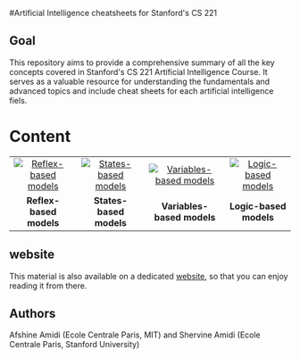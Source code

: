 #Artificial Intelligence cheatsheets for Stanford's CS 221

## Goal
This repository aims to provide a comprehensive summary of all the key concepts covered in Stanford's CS 221 Artificial Intelligence Course. It serves as a valuable resource for understanding the fundamentals and advanced topics and 
include cheat sheets for each artificial intelligence fiels.

# Content
| | | | |
|:-:|:-:|:-:|:-:|
| [![Reflex-based models](https://github.com/user-attachments/assets/06009ec7-ba46-42a4-b27f-4da61e05763e)](https://github.com/Adity-star/Data-Science-Work/blob/main/CheatSheets/Stanford-CS221%20Artifical%20Intelligence/cheatsheet-reflex-models.pdf) | [![States-based models](https://github.com/user-attachments/assets/9b0e52e4-d158-494c-a8c0-c7ba5a11150c)](https://github.com/Adity-star/Data-Science-Work/blob/main/CheatSheets/Stanford-CS221%20Artifical%20Intelligence/cheatsheet-states-models.pdf) | [![Variables-based models](https://github.com/user-attachments/assets/9b54fe90-e7b0-4e6b-a3ea-99c282633228)](https://github.com/Adity-star/Data-Science-Work/blob/main/CheatSheets/Stanford-CS221%20Artifical%20Intelligence/cheatsheet-variables-models.pdf) | [![Logic-based models](https://github.com/user-attachments/assets/c11a8145-9ada-4249-ba34-1a28fe1565ea)](https://github.com/Adity-star/Data-Science-Work/blob/main/CheatSheets/Stanford-CS221%20Artifical%20Intelligence/cheatsheet-logic-models.pdf) |
| **Reflex-based models** | **States-based models** | **Variables-based models** | **Logic-based models** |

## website
This material is also available on a dedicated [website](https://stanford.edu/~shervine/teaching/cs-221/), so that you can enjoy reading it from there.

## Authors
Afshine Amidi (Ecole Centrale Paris, MIT) and Shervine Amidi (Ecole Centrale Paris, Stanford University)
